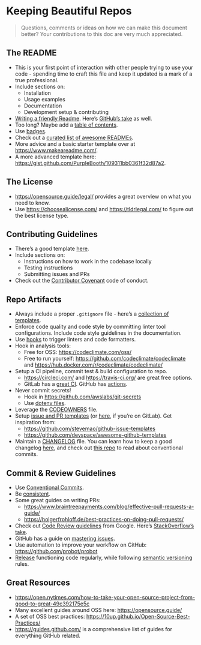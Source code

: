 # Keeping Beautiful Repos

> Questions, comments or ideas on how we can make this document better? Your contributions to this doc are very much appreciated.


## The README
- This is your first point of interaction with other people trying to use your code - spending time to craft this file and keep it updated is a mark of a true professional.
- Include sections on:
    - Installation
    - Usage examples
    - Documentation
    - Development setup & contributing
- [Writing a friendly Readme](https://rowanmanning.com/posts/writing-a-friendly-readme/). Here’s [GitHub’s take](https://guides.github.com/features/wikis/) as well.
- Too long? Maybe add a [table of contents](https://github.com/ekalinin/github-markdown-toc).
- Use [badges](https://shields.io/).
- Check out a [curated list of awesome READMEs](https://github.com/matiassingers/awesome-readme).
- More advice and a basic starter template over at https://www.makeareadme.com/.
- A more advanced template here: https://gist.github.com/PurpleBooth/109311bb0361f32d87a2.


## The License
- https://opensource.guide/legal/ provides a great overview on what you need to know.
- Use https://choosealicense.com/ and https://tldrlegal.com/ to figure out the best license type.


## Contributing Guidelines
- There’s a good template [here](https://github.com/nayafia/contributing-template/blob/master/CONTRIBUTING-template.md).
- Include sections on:
    - Instructions on how to work in the codebase locally
    - Testing instructions
    - Submitting issues and PRs
- Check out the [Contributor Covenant](https://www.contributor-covenant.org/) code of conduct.


## Repo Artifacts
- Always include a proper `.gitignore` file - here’s a [collection of templates](https://github.com/github/gitignore).
- Enforce code quality and code style by committing linter tool configurations. Include code style guidelines in the documentation.
- Use [hooks](https://githooks.com/) to trigger linters and code formatters.
- Hook in analysis tools:
    - Free for OSS: https://codeclimate.com/oss/ 
    - Free to run yourself: https://github.com/codeclimate/codeclimate and https://hub.docker.com/r/codeclimate/codeclimate/
- Setup a CI pipeline, commit test & build configuration to repo.
    - https://circleci.com/ and https://travis-ci.org/ are great free options.
    - GitLab has a [great CI](https://docs.gitlab.com/ee/ci/). GitHub has [actions](https://docs.github.com/en/actions).
- Never commit secrets!
    - Hook in https://github.com/awslabs/git-secrets
    - Use [dotenv files](https://12factor.net/config).
- Leverage the [CODEOWNERS](https://help.github.com/en/github/creating-cloning-and-archiving-repositories/about-code-owners) file.
- Setup [issue and PR templates](https://help.github.com/en/github/building-a-strong-community/using-templates-to-encourage-useful-issues-and-pull-requests) (or [here](https://docs.gitlab.com/ee/user/project/description_templates.html), if you’re on GitLab). Get inspiration from:
    - https://github.com/stevemao/github-issue-templates
    - https://github.com/devspace/awesome-github-templates
- Maintain a [CHANGELOG](https://changelog.md/) file. You can learn how to keep a good changelog [here](https://keepachangelog.com/en/1.0.0/), and check out [this repo](https://github.com/conventional-changelog/conventional-changelog) to read about conventional commits.


## Commit & Review Guidelines
- Use [Conventional Commits](https://www.conventionalcommits.org/).
- Be [consistent](https://xkcd.com/1296/).
- Some great guides on writing PRs:
    - https://www.braintreepayments.com/blog/effective-pull-requests-a-guide/
    - https://holgerfrohloff.de/best-practices-on-doing-pull-requests/
- Check out [Code Review guidelines](https://google.github.io/eng-practices/review/) from Google. Here’s [StackOverflow’s take](https://stackoverflow.blog/2019/09/30/how-to-make-good-code-reviews-better/).
- GitHub has a guide on [mastering issues](https://guides.github.com/features/issues/).
- Use automation to improve your workflow on GitHub: https://github.com/probot/probot
- [Release](https://docs.github.com/en/github/administering-a-repository/managing-releases-in-a-repository) functioning code regularly, while following [semantic versioning](https://semver.org/) rules.


## Great Resources
- https://open.nytimes.com/how-to-take-your-open-source-project-from-good-to-great-49c392175e5c
- Many excellent guides around OSS here: https://opensource.guide/
- A set of OSS best practices: https://10up.github.io/Open-Source-Best-Practices/
- https://guides.github.com/ is a comprehensive list of guides for everything GitHub related.
